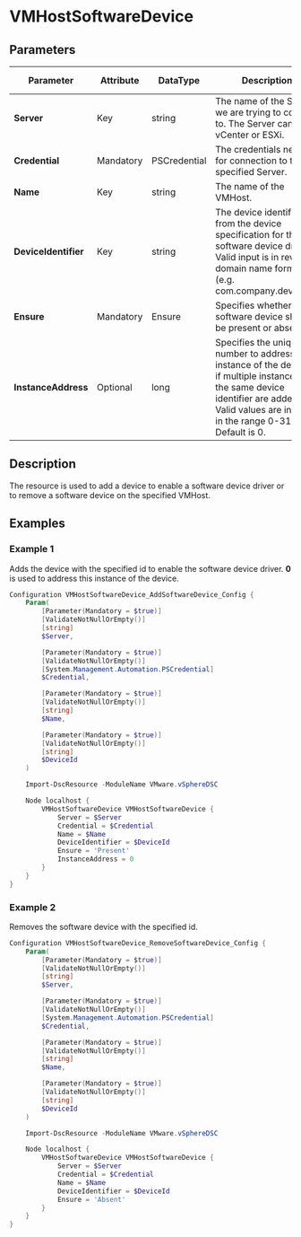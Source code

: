 # VMHostSoftwareDevice

## Parameters

| Parameter | Attribute | DataType | Description | Allowed Values |
| --- | --- | --- | --- | --- |
| **Server** | Key | string | The name of the Server we are trying to connect to. The Server can be a vCenter or ESXi. ||
| **Credential** | Mandatory | PSCredential | The credentials needed for connection to the specified Server. ||
| **Name** | Key | string | The name of the VMHost. ||
| **DeviceIdentifier** | Key | string | The device identifier from the device specification for the software device driver. Valid input is in reverse domain name format (e.g. com.company.device...). ||
| **Ensure** | Mandatory | Ensure | Specifies whether the software device should be present or absent. | Present, Absent |
| **InstanceAddress** | Optional | long | Specifies the unique number to address this instance of the device, if multiple instances of the same device identifier are added. Valid values are integer in the range 0-31. Default is 0. ||

## Description

The resource is used to add a device to enable a software device driver or to remove a software device on the specified VMHost.

## Examples

### Example 1

Adds the device with the specified id to enable the software device driver. **0** is used to address this instance of the device.

```powershell
Configuration VMHostSoftwareDevice_AddSoftwareDevice_Config {
    Param(
        [Parameter(Mandatory = $true)]
        [ValidateNotNullOrEmpty()]
        [string]
        $Server,

        [Parameter(Mandatory = $true)]
        [ValidateNotNullOrEmpty()]
        [System.Management.Automation.PSCredential]
        $Credential,

        [Parameter(Mandatory = $true)]
        [ValidateNotNullOrEmpty()]
        [string]
        $Name,

        [Parameter(Mandatory = $true)]
        [ValidateNotNullOrEmpty()]
        [string]
        $DeviceId
    )

    Import-DscResource -ModuleName VMware.vSphereDSC

    Node localhost {
        VMHostSoftwareDevice VMHostSoftwareDevice {
            Server = $Server
            Credential = $Credential
            Name = $Name
            DeviceIdentifier = $DeviceId
            Ensure = 'Present'
            InstanceAddress = 0
        }
    }
}
```

### Example 2

Removes the software device with the specified id.

```powershell
Configuration VMHostSoftwareDevice_RemoveSoftwareDevice_Config {
    Param(
        [Parameter(Mandatory = $true)]
        [ValidateNotNullOrEmpty()]
        [string]
        $Server,

        [Parameter(Mandatory = $true)]
        [ValidateNotNullOrEmpty()]
        [System.Management.Automation.PSCredential]
        $Credential,

        [Parameter(Mandatory = $true)]
        [ValidateNotNullOrEmpty()]
        [string]
        $Name,

        [Parameter(Mandatory = $true)]
        [ValidateNotNullOrEmpty()]
        [string]
        $DeviceId
    )

    Import-DscResource -ModuleName VMware.vSphereDSC

    Node localhost {
        VMHostSoftwareDevice VMHostSoftwareDevice {
            Server = $Server
            Credential = $Credential
            Name = $Name
            DeviceIdentifier = $DeviceId
            Ensure = 'Absent'
        }
    }
}
```
